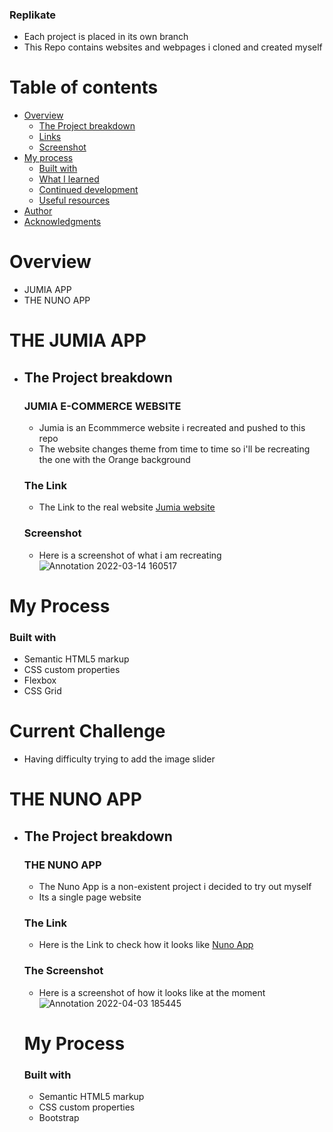### Replikate
* Each project is placed in its own branch
* This Repo contains websites and webpages i cloned and created myself 

# Table of contents

- [Overview](#overview)
  - [The Project breakdown](#the-project-breakdown)
  - [Links](#links)
  - [Screenshot](#screenshot)
- [My process](#my-process)
  - [Built with](#built-with)
  - [What I learned](#what-i-learned)
  - [Continued development](#continued-development)
  - [Useful resources](#useful-resources)
- [Author](#author)
- [Acknowledgments](#acknowledgments)

# Overview
  - JUMIA APP
  - THE NUNO APP


# THE JUMIA APP 
 - ## The Project breakdown
    ### JUMIA E-COMMERCE WEBSITE
      - Jumia is an Ecommmerce website i recreated and pushed to this repo
      - The website changes theme from time to time so i'll be recreating the one with the Orange background

    ### The Link
     - The Link to the real website [Jumia website](https://www.jumia.com.ng)

    ### Screenshot
      - Here is a screenshot of what i am recreating 
      ![Annotation 2022-03-14 160517](https://user-images.githubusercontent.com/67446930/158201517-7bb442f3-3d51-4a6b-aa9a-80e653547122.jpg)
      
 # My Process 
  ### Built with 
  - Semantic HTML5 markup
  - CSS custom properties
  - Flexbox
  - CSS Grid

# Current Challenge 
  - Having difficulty trying to add the image slider 

# THE NUNO APP 
- ## The Project breakdown
    ### THE NUNO APP 
     - The Nuno App is a non-existent project i decided to try out myself 
     - Its a single page website 

    ### The Link 
     - Here is the Link to check how it looks like [Nuno App](https://nunnotheme.netlify.app/)

    ### The Screenshot 
    - Here is a screenshot of how it looks like at the moment 
    ![Annotation 2022-04-03 185445](https://user-images.githubusercontent.com/67446930/161441376-1d01ec4a-b1c0-4d4d-9678-5ff385e0b5cc.jpg)

  # My Process 
    ### Built with 
    - Semantic HTML5 markup
    - CSS custom properties 
    - Bootstrap 
  




    






